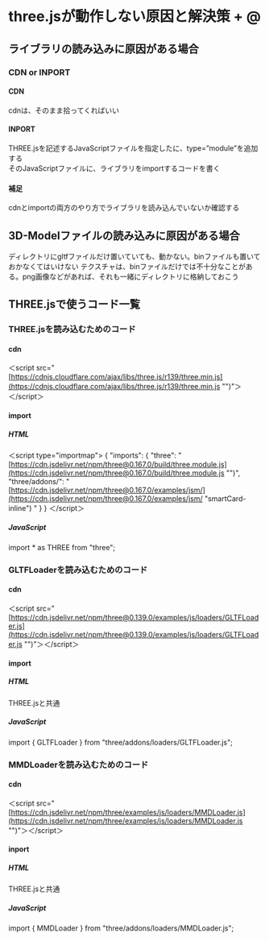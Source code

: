 # three.jsが動作しない原因と解決策 + \@
## ライブラリの読み込みに原因がある場合
### CDN or INPORT
#### CDN
cdnは、そのまま拾ってくればいい

#### INPORT
THREE.jsを記述するJavaScriptファイルを指定した<script></script>に、type=”module”を追加する<br>
そのJavaScriptファイルに、ライブラリをimportするコードを書く

#### 補足
cdnとimportの両方のやり方でライブラリを読み込んでいないか確認する

## 3D-Modelファイルの読み込みに原因がある場合
ディレクトリにgltfファイルだけ置いていても、動かない。binファイルも置いておかなくてはいけない
テクスチャは、binファイルだけでは不十分なことがある。png画像などがあれば、それも一緒にディレクトリに格納しておこう

## THREE.jsで使うコード一覧
### THREE.jsを読み込むためのコード
#### cdn
＜script src="[https://cdnjs.cloudflare.com/ajax/libs/three.js/r139/three.min.js](https://cdnjs.cloudflare.com/ajax/libs/three.js/r139/three.min.js "‌")"＞＜/script＞

#### import
##### HTML
＜script type="importmap"> { "imports": { "three": "[https://cdn.jsdelivr.net/npm/three@0.167.0/build/three.module.js](https://cdn.jsdelivr.net/npm/three@0.167.0/build/three.module.js "‌")", "three/addons/": "[https://cdn.jsdelivr.net/npm/three@0.167.0/examples/jsm/](https://cdn.jsdelivr.net/npm/three@0.167.0/examples/jsm/ "smartCard-inline") " } } ＜/script＞

##### JavaScript
import * as THREE from "three";

### GLTFLoaderを読み込むためのコード
#### cdn
＜script src="[https://cdn.jsdelivr.net/npm/three@0.139.0/examples/js/loaders/GLTFLoader.js](https://cdn.jsdelivr.net/npm/three@0.139.0/examples/js/loaders/GLTFLoader.js "‌")"＞＜/script＞

#### import
##### HTML
THREE.jsと共通

##### JavaScript
import { GLTFLoader } from "three/addons/loaders/GLTFLoader.js";

### MMDLoaderを読み込むためのコード
#### cdn
＜script src="[https://cdn.jsdelivr.net/npm/three/examples/js/loaders/MMDLoader.js](https://cdn.jsdelivr.net/npm/three/examples/js/loaders/MMDLoader.js "‌")"＞＜/script＞

#### inport
##### HTML
THREE.jsと共通

##### JavaScript
import { MMDLoader } from "three/addons/loaders/MMDLoader.js";
